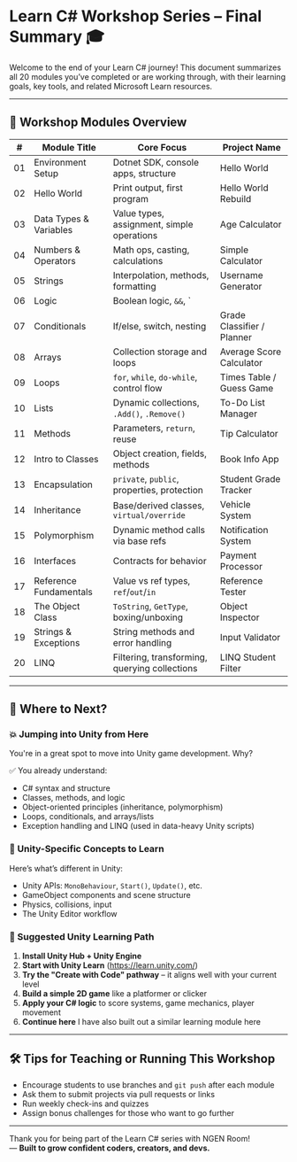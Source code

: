 # Learn C# Workshop Series – Final Summary 🎓

Welcome to the end of your Learn C# journey! This document summarizes all 20 modules you’ve completed or are working through, with their learning goals, key tools, and related Microsoft Learn resources.

---

## 🧠 Workshop Modules Overview

| #  | Module Title               | Core Focus                                    | Project Name             |
|----|----------------------------|-----------------------------------------------|--------------------------|
| 01 | Environment Setup          | Dotnet SDK, console apps, structure            | Hello World              |
| 02 | Hello World                | Print output, first program                   | Hello World Rebuild      |
| 03 | Data Types & Variables     | Value types, assignment, simple operations     | Age Calculator           |
| 04 | Numbers & Operators        | Math ops, casting, calculations                | Simple Calculator        |
| 05 | Strings                    | Interpolation, methods, formatting             | Username Generator       |
| 06 | Logic                      | Boolean logic, `&&`, `||`, `!`                 | Access Checker           |
| 07 | Conditionals               | If/else, switch, nesting                       | Grade Classifier / Planner |
| 08 | Arrays                     | Collection storage and loops                   | Average Score Calculator |
| 09 | Loops                      | `for`, `while`, `do-while`, control flow       | Times Table / Guess Game |
| 10 | Lists                      | Dynamic collections, `.Add()`, `.Remove()`     | To-Do List Manager       |
| 11 | Methods                    | Parameters, `return`, reuse                    | Tip Calculator           |
| 12 | Intro to Classes           | Object creation, fields, methods               | Book Info App            |
| 13 | Encapsulation              | `private`, `public`, properties, protection    | Student Grade Tracker    |
| 14 | Inheritance                | Base/derived classes, `virtual/override`       | Vehicle System           |
| 15 | Polymorphism               | Dynamic method calls via base refs             | Notification System      |
| 16 | Interfaces                 | Contracts for behavior                         | Payment Processor        |
| 17 | Reference Fundamentals     | Value vs ref types, `ref`/`out`/`in`           | Reference Tester         |
| 18 | The Object Class           | `ToString`, `GetType`, boxing/unboxing         | Object Inspector         |
| 19 | Strings & Exceptions       | String methods and error handling              | Input Validator          |
| 20 | LINQ                      | Filtering, transforming, querying collections  | LINQ Student Filter      |

---

## 🎯 Where to Next?

### 💥 Jumping into Unity from Here

You're in a great spot to move into Unity game development. Why?

✅ You already understand:
- C# syntax and structure
- Classes, methods, and logic
- Object-oriented principles (inheritance, polymorphism)
- Loops, conditionals, and arrays/lists
- Exception handling and LINQ (used in data-heavy Unity scripts)

### 🧩 Unity-Specific Concepts to Learn

Here’s what’s different in Unity:
- Unity APIs: `MonoBehaviour`, `Start()`, `Update()`, etc.
- GameObject components and scene structure
- Physics, collisions, input
- The Unity Editor workflow

### 🚀 Suggested Unity Learning Path

1. **Install Unity Hub + Unity Engine**
2. **Start with Unity Learn** (https://learn.unity.com/)
3. **Try the "Create with Code" pathway** – it aligns well with your current level
4. **Build a simple 2D game** like a platformer or clicker
5. **Apply your C# logic** to score systems, game mechanics, player movement
6. **Continue here** I have also built out a similar learning module here
---

## 🛠 Tips for Teaching or Running This Workshop

- Encourage students to use branches and `git push` after each module
- Ask them to submit projects via pull requests or links
- Run weekly check-ins and quizzes
- Assign bonus challenges for those who want to go further

---

Thank you for being part of the Learn C# series with NGEN Room!  
— **Built to grow confident coders, creators, and devs.**
